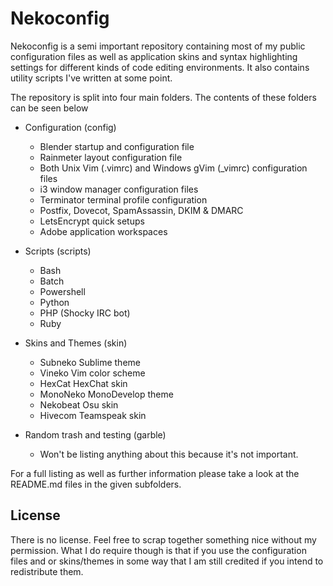 
# Nekoconfig #

Nekoconfig is a semi important repository containing most of my public
configuration files as well as application skins and syntax highlighting
settings for different kinds of code editing environments. It also contains
utility scripts I've written at some point.

The repository is split into four main folders. The contents of these folders can be seen below

- Configuration (config)
	- Blender startup and configuration file
	- Rainmeter layout configuration file
	- Both Unix Vim (.vimrc) and Windows gVim (_vimrc) configuration files
	- i3 window manager configuration files
	- Terminator terminal profile configuration
	- Postfix, Dovecot, SpamAssassin, DKIM & DMARC
	- LetsEncrypt quick setups
	- Adobe application workspaces


- Scripts (scripts)
    - Bash
	- Batch
	- Powershell
	- Python
	- PHP (Shocky IRC bot)
	- Ruby


- Skins and Themes (skin)
	- Subneko Sublime theme
	- Vineko Vim color scheme
	- HexCat HexChat skin
	- MonoNeko MonoDevelop theme
	- Nekobeat Osu skin
	- Hivecom Teamspeak skin


- Random trash and testing (garble)
	- Won't be listing anything about this because it's not important.

For a full listing as well as further information please take a look at the
README.md files in the given subfolders.

## License ##

There is no license. Feel free to scrap together something nice without my
permission. What I do require though is that if you use the configuration files
and or skins/themes in some way that I am still credited if you intend to
redistribute them.
